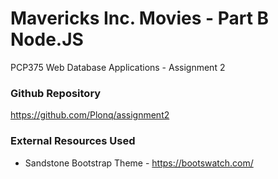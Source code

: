 # Mavericks Inc. Movies - Part B Node.JS #

PCP375 Web Database Applications - Assignment 2

### Github Repository ###

https://github.com/Plonq/assignment2

### External Resources Used ###

* Sandstone Bootstrap Theme - https://bootswatch.com/